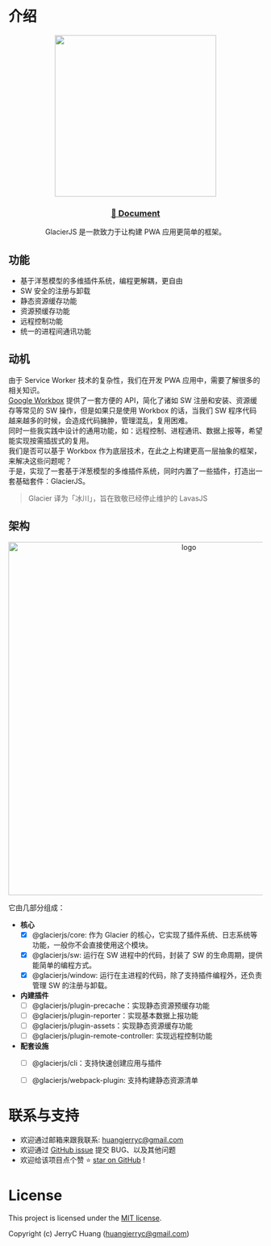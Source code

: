 # 介绍


<p align="center">
  <a href="https://jerryc8080.github.io/glacierjs/">
      <img width="320" src="https://bluesun-1252625244.cos.ap-guangzhou.myqcloud.com/jerryc/20220227085816.png?imageView2/2/w/320">
  </a>
</p>

<h3 align="center">
  <a href="https://jerryc8080.github.io/glacierjs/">📖 Document</a>
</h3>

<p align="center">
  GlacierJS 是一款致力于让构建 PWA 应用更简单的框架。
</p>


## 功能

- 基于洋葱模型的多维插件系统，编程更解耦，更自由
- SW 安全的注册与卸载
- 静态资源缓存功能
- 资源预缓存功能
- 远程控制功能
- 统一的进程间通讯功能

## 动机

由于 Service Worker 技术的复杂性，我们在开发 PWA 应用中，需要了解很多的相关知识。     
[Google Workbox](https://developers.google.com/web/tools/workbox) 提供了一套方便的 API，简化了诸如 SW 注册和安装、资源缓存等常见的 SW 操作，但是如果只是使用 Workbox 的话，当我们 SW 程序代码越来越多的时候，会造成代码臃肿，管理混乱，复用困难。    
同时一些我实践中设计的通用功能，如：远程控制、进程通讯、数据上报等，希望能实现按需插拔式的复用。    
我们是否可以基于 Workbox 作为底层技术，在此之上构建更高一层抽象的框架，来解决这些问题呢？    
于是，实现了一套基于洋葱模型的多维插件系统，同时内置了一些插件，打造出一套基础套件：GlacierJS。    

> Glacier 译为「冰川」，旨在致敬已经停止维护的 LavasJS    

## 架构

<p align="center">
    <img alt="logo" width="700" src="https://bluesun-1252625244.cos.ap-guangzhou.myqcloud.com/jerryc/20220227172033.png?imageView2/2/w/700">
</p>

它由几部分组成：

* **核心**
    - [x] @glacierjs/core: 作为 Glacier 的核心，它实现了插件系统、日志系统等功能，一般你不会直接使用这个模块。
    - [x] @glacierjs/sw: 运行在 SW 进程中的代码，封装了 SW 的生命周期，提供能简单的编程方式。
    - [x] @glacierjs/window: 运行在主进程的代码，除了支持插件编程外，还负责管理 SW 的注册与卸载。

* **内建插件**
    - [ ] @glacierjs/plugin-precache：实现静态资源预缓存功能
    - [ ] @glacierjs/plugin-reporter：实现基本数据上报功能
    - [ ] @glacierjs/plugin-assets：实现静态资源缓存功能
    - [ ] @glacierjs/plugin-remote-controller: 实现远程控制功能

* **配套设施**
    - [ ] @glacierjs/cli：支持快速创建应用与插件
    - [ ] @glacierjs/webpack-plugin: 支持构建静态资源清单


# 联系与支持


* 欢迎通过邮箱来跟我联系: huangjerryc@gmail.com
* 欢迎通过 [GitHub issue](https://github.com/JerryC8080/glacierjs/issues) 提交 BUG、以及其他问题
* 欢迎给该项目点个赞 ⭐️ [star on GitHub](https://github.com/beautywe/beautywe) !

# License

This project is licensed under the [MIT license](https://raw.githubusercontent.com/JerryC8080/glacierjs/master/LICENSE).

Copyright (c) JerryC Huang (huangjerryc@gmail.com)